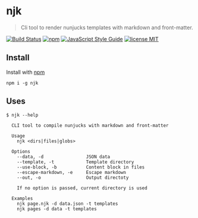 # njk

> Cli tool to render nunjucks templates with markdown and front-matter.

[![Build Status](https://travis-ci.org/mohitsinghs/njk.svg)](https://travis-ci.org/mohitsinghs/njk)
[![npm](https://badge.fury.io/js/njk.svg)](http://badge.fury.io/js/njk)
[![JavaScript Style Guide](https://img.shields.io/badge/code_style-standard-brightgreen.svg)](https://standardjs.com)
[![license MIT](https://img.shields.io/badge/license-MIT-brightgreen.svg)](https://github.com/mohitsinghs/njk/blob/master/LICENSE)

## Install

Install with [npm](https://npm.im/njk)

```console
npm i -g njk
```

## Uses

```console
$ njk --help

  CLI tool to compile nunjucks with markdown and front-matter

  Usage
    njk <dirs|files|globs>

  Options
    --data, -d                JSON data
    --template, -t            Template directory
    --use-block, -b           Content block in files
    --escape-markdown, -e     Escape markdown
    --out, -o                 Output directoty

    If no option is passed, current directory is used

  Examples
    njk page.njk -d data.json -t templates
    njk pages -d data -t templates
```
